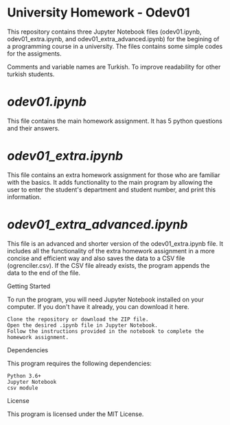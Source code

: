 # University Homework - Odev01

This repository contains three Jupyter Notebook files (odev01.ipynb, odev01_extra.ipynb, and odev01_extra_advanced.ipynb) for the begining of a programming course in a university. The files contains some simple codes  for the assigments.

Comments and variable names are Turkish. To improve readability for other turkish students.

#  *odev01.ipynb*

This file contains the main homework assignment. It has 5 python questions and their answers.


# *odev01_extra.ipynb*
This file contains an extra homework assignment for those who are familiar with the basics. It adds functionality to the main program by allowing the user to enter the student's department and student number, and print this information.

# *odev01_extra_advanced.ipynb*

This file is an advanced and shorter version of the odev01_extra.ipynb file.
It includes all the functionality of the extra homework assignment in a more concise and efficient way and 
also  saves the data to a CSV file (ogrenciler.csv). If the CSV file already exists, the program appends the data to the end of the file.

Getting Started

To run the program, you will need Jupyter Notebook installed on your computer. If you don't have it already, you can download it here.

    Clone the repository or download the ZIP file.
    Open the desired .ipynb file in Jupyter Notebook.
    Follow the instructions provided in the notebook to complete the homework assignment.

Dependencies

This program requires the following dependencies:

    Python 3.6+
    Jupyter Notebook
    csv module

License

This program is licensed under the MIT License.
